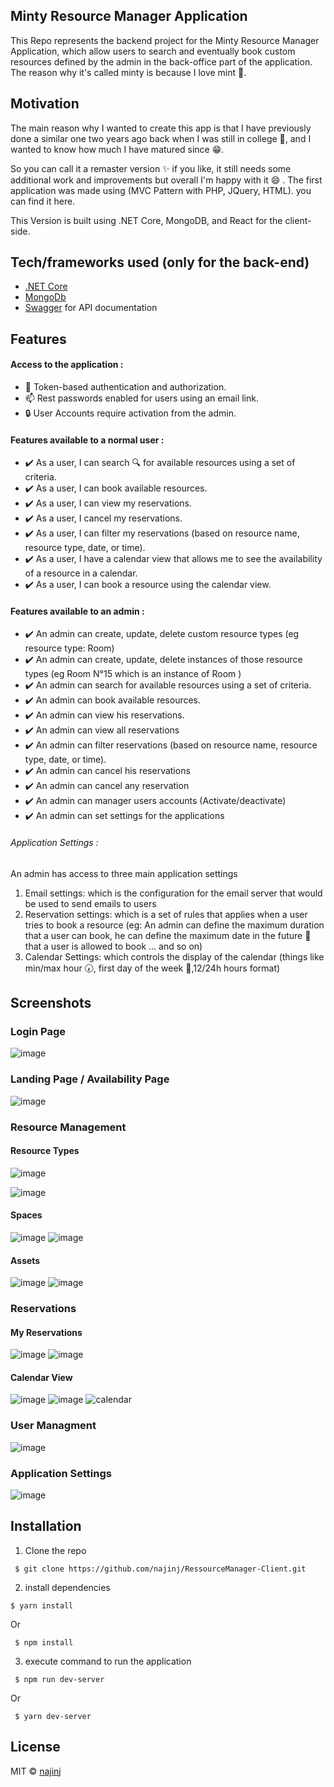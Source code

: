 ## Minty Resource Manager Application
This Repo represents the backend project for the Minty Resource Manager Application, which allow users 
to search and eventually book custom resources defined by the admin in the back-office part of the application.
The reason why it's called minty is because I love mint :herb:.

## Motivation
The main reason why I wanted to create this app is that I have previously done a similar one two years ago back 
when I was still in college :school:, and  I wanted to know how much I have matured since :grin:.

So you can call it a remaster version :sparkles: if you like, it still needs some additional work and improvements but overall I'm happy with it 😄 . The first application was made using (MVC Pattern with PHP, JQuery, HTML).
you can find it here.

This Version is built using .NET Core, MongoDB, and React for the client-side.

## Tech/frameworks used (only for the back-end)
- [.NET Core](https://www.microsoft.com/net/core)
-  [MongoDb](https://www.mongodb.com/)
-  [Swagger](https://swagger.io/) for API documentation

## Features 
#### Access to the application :
- :traffic_light: Token-based authentication and authorization.
- :mailbox: Rest passwords enabled for users using an email link.
- :lock: User Accounts require activation from the admin.

#### Features available to a normal user :  
- :heavy_check_mark: As a user, I can search :mag: for available resources using a set of criteria.
- :heavy_check_mark: As a user, I  can book available resources.
- :heavy_check_mark: As a user, I  can view my reservations.
- :heavy_check_mark: As a user, I  cancel my reservations.
- :heavy_check_mark: As a user, I  can filter my reservations (based on resource name, resource type, date, or time).
- :heavy_check_mark: As a user, I  have a calendar view that allows me to see the availability of a resource in a calendar. 
- :heavy_check_mark: As a user, I  can book a resource using the calendar view.


#### Features available to an admin : 
- :heavy_check_mark: An admin can create, update, delete custom resource types (eg  resource type: Room)
- :heavy_check_mark: An admin can create, update, delete instances of those resource types  (eg Room N°15 which is an instance of Room )
- :heavy_check_mark: An admin can search for available resources using a set of criteria.
- :heavy_check_mark: An admin can book available resources.
- :heavy_check_mark: An admin can view his reservations.
- :heavy_check_mark: An admin can view all reservations
- :heavy_check_mark: An admin can filter reservations (based on resource name, resource type, date, or time).
- :heavy_check_mark: An admin can cancel his reservations
- :heavy_check_mark: An admin can cancel any reservation
- :heavy_check_mark: An admin can manager users accounts (Activate/deactivate)
- :heavy_check_mark: An admin can set settings for the applications 

###### Application Settings :
An admin has access to three main application settings 
1. Email settings: which is the configuration for the email server that would be used to send emails to users 
2. Reservation settings: which is a set of rules that applies when a user tries to book a resource 
     (eg: An admin can define the maximum duration that a user can book, 
      he can define the maximum date in the future :calendar: that a user is allowed to book ... and so on)
3. Calendar Settings: which controls the display of the calendar (things like min/max hour :clock730:, first day of the week :date:,12/24h hours format)

## Screenshots
### Login Page
![image](https://user-images.githubusercontent.com/29644684/80315360-90376a00-87e6-11ea-812c-c658dcc6c64e.png)
### Landing Page / Availability Page
![image](https://user-images.githubusercontent.com/29644684/80316487-be6c7800-87ed-11ea-86b1-cfca5cd0d812.png)
### Resource Management 
#### Resource Types
![image](https://user-images.githubusercontent.com/29644684/80315403-eefce380-87e6-11ea-993c-76de46c74379.png)

![image](https://user-images.githubusercontent.com/29644684/80315442-15228380-87e7-11ea-806a-b675582b0a65.png)

#### Spaces 
![image](https://user-images.githubusercontent.com/29644684/80316520-e2c85480-87ed-11ea-9326-db2623628152.png)
![image](https://user-images.githubusercontent.com/29644684/80316561-14412000-87ee-11ea-9041-f7e47011f28b.png)

#### Assets 
![image](https://user-images.githubusercontent.com/29644684/80316608-42266480-87ee-11ea-912b-507ad078002f.png)
![image](https://user-images.githubusercontent.com/29644684/80317153-9121c900-87f1-11ea-97d1-33df0d7cd0cf.png)

### Reservations 
#### My Reservations 
![image](https://user-images.githubusercontent.com/29644684/80317180-c1696780-87f1-11ea-9776-feaa3beb84f2.png)
![image](https://user-images.githubusercontent.com/29644684/80317210-ecec5200-87f1-11ea-81b7-81d64475eb07.png)

#### Calendar View
![image](https://user-images.githubusercontent.com/29644684/80317224-02fa1280-87f2-11ea-95cc-432e1f863172.png)
![image](https://user-images.githubusercontent.com/29644684/80317249-2c1aa300-87f2-11ea-94bd-961b7f04ae60.png)
![calendar](https://user-images.githubusercontent.com/29644684/80317418-37ba9980-87f3-11ea-9ebc-ade741b1882e.gif)

### User Managment
![image](https://user-images.githubusercontent.com/29644684/80317476-88ca8d80-87f3-11ea-9e89-61942d327573.png)

### Application Settings
![image](https://user-images.githubusercontent.com/29644684/80317507-bca5b300-87f3-11ea-8e7f-4c70e123360a.png)

## Installation

1. Clone the repo 
```
 $ git clone https://github.com/najinj/RessourceManager-Client.git
```
2. install dependencies
  ```
 $ yarn install 
```
Or
```
 $ npm install
```
3. execute command to run the application
```
 $ npm run dev-server
```
Or 
```
 $ yarn dev-server
```
## License

MIT © [najinj](https://github.com/najinj)

